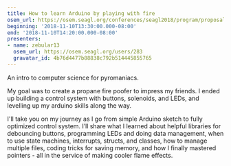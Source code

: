 ```yaml
---
title: How to learn Arduino by playing with fire
osem_url: https://osem.seagl.org/conferences/seagl2018/program/proposals/444
beginning: '2018-11-10T13:30:00.000-08:00'
end: '2018-11-10T14:20:00.000-08:00'
presenters:
- name: zebular13
  osem_url: https://osem.seagl.org/users/283
  gravatar_id: 4b76d4477b88838c792b514445855765
---
```


An intro to computer science for pyromaniacs.

My goal was to create a propane fire poofer to impress my friends. I ended up building a control system with buttons, solenoids, and LEDs, and levelling up my arduino skills along the way.

I'll take you on my journey as I go from simple Arduino sketch to fully optimized control system. I’ll share what I learned about helpful libraries for debouncing buttons, programming LEDs and doing data management, when to use state machines, interrupts, structs, and classes, how to manage multiple files, coding tricks for saving memory, and how I finally mastered pointers - all in the service of making cooler flame effects.
